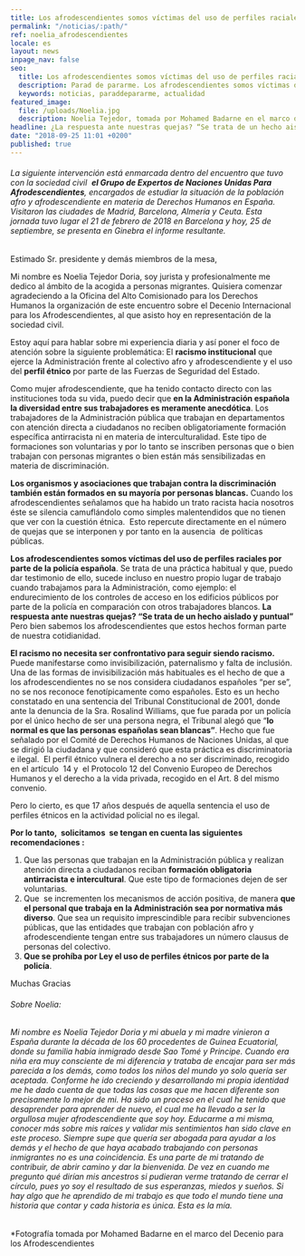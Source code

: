 ```yaml
---
title: Los afrodescendientes somos víctimas del uso de perfiles raciales por parte de la policía española
permalink: "/noticias/:path/"
ref: noelia_afrodescendientes
locale: es
layout: news
inpage_nav: false
seo:
  title: Los afrodescendientes somos víctimas del uso de perfiles raciales por parte de la policía española
  description: Parad de pararme. Los afrodescendientes somos víctimas del uso de perfiles raciales por parte de la policía española.
  keywords: noticias, paraddepararme, actualidad
featured_image:
  file: /uploads/Noelia.jpg
  description: Noelia Tejedor, tomada por Mohamed Badarne en el marco del Decenio para los Afrodescendientes
headline: ¿La respuesta ante nuestras quejas? “Se trata de un hecho aislado y puntual”
date: "2018-09-25 11:01 +0200"
published: true
---
```

###### _La siguiente intervención está enmarcada dentro del encuentro que tuvo con la sociedad civil  **el Grupo de Expertos de Naciones Unidas Para Afrodescendientes**, encargados de estudiar la situación de la población afro y afrodescendiente en materia de Derechos Humanos en España. Visitaron las ciudades de Madrid, Barcelona, Almería y Ceuta. Esta  jornada tuvo lugar el 21 de febrero de 2018 en Barcelona y hoy, 25 de septiembre, se presenta en Ginebra el informe resultante._

Estimado Sr. presidente y demás miembros de la mesa,

Mi nombre es Noelia Tejedor Doria, soy jurista y profesionalmente me dedico al ámbito de la acogida a personas migrantes. Quisiera comenzar agradeciendo a la Oficina del Alto Comisionado para los Derechos Humanos la organización de este encuentro sobre el Decenio Internacional para los Afrodescendientes, al que asisto hoy en representación de la sociedad civil.

Estoy aquí para hablar sobre mi experiencia diaria y así poner el foco de atención sobre la siguiente problemática: El **racismo institucional** que ejerce la Administración frente al colectivo afro y afrodescendiente y el uso del **perfil étnico** por parte de las Fuerzas de Seguridad del Estado.

Como mujer afrodescendiente, que ha tenido contacto directo con las instituciones toda su vida, puedo decir que **en la Administración española la diversidad entre sus trabajadores es meramente anecdótica**. Los trabajadores de la Administración pública que trabajan en departamentos con atención directa a ciudadanos no reciben obligatoriamente formación específica antirracista ni en materia de interculturalidad. Este tipo de formaciones son voluntarias y por lo tanto se inscriben personas que o bien trabajan con personas migrantes o bien están más sensibilizadas en materia de discriminación.

**Los organismos y asociaciones que trabajan contra la discriminación también están formados en su mayoría por personas blancas.** Cuando los afrodescendientes señalamos que ha habido un trato racista hacia nosotros éste se silencia camuflándolo como simples malentendidos que no tienen que ver con la cuestión étnica.  Esto repercute directamente en el número de quejas que se interponen y por tanto en la ausencia  de políticas públicas.

**Los afrodescendientes somos víctimas del uso de perfiles raciales por parte de la policía española**. Se trata de una práctica habitual y que, puedo dar testimonio de ello, sucede incluso en nuestro propio lugar de trabajo cuando trabajamos para la Administración, como ejemplo: el endurecimiento de los controles de acceso en los edificios públicos por parte de la policía en comparación con otros trabajadores blancos. **La respuesta ante nuestras quejas? “Se trata de un hecho aislado y puntual”** Pero bien sabemos los afrodescendientes que estos hechos forman parte de nuestra cotidianidad.

**El racismo no necesita ser confrontativo para seguir siendo racismo.** Puede manifestarse como invisibilización, paternalismo y falta de inclusión. Una de las formas de invisibilización más habituales es el hecho de que a los afrodescendientes no se nos considera ciudadanos españoles “per se”, no se nos reconoce fenotípicamente como españoles. Esto es un hecho constatado en una sentencia del Tribunal Constitucional de 2001, donde ante la denuncia de la Sra. Rosalind Williams, que fue parada por un policía por el único hecho de ser una persona negra, el Tribunal alegó que “**lo normal es que las personas españolas sean blancas”**. Hecho que fue señalado por el Comité de Derechos Humanos de Naciones Unidas, al que se dirigió la ciudadana y que consideró que esta práctica es discriminatoria e ilegal.  El perfil étnico vulnera el derecho a no ser discriminado, recogido en el artículo  14 y  el Protocolo 12 del Convenio Europeo de Derechos Humanos y el derecho a la vida privada, recogido en el Art. 8 del mismo convenio.

Pero lo cierto, es que 17 años después de aquella sentencia el uso de perfiles étnicos en la actividad policial no es ilegal.

**Por lo tanto,  solicitamos  se tengan en cuenta las siguientes recomendaciones :**

1. Que las personas que trabajan en la Administración pública y realizan atención directa a ciudadanos reciban **formación obligatoria antirracista e intercultural**. Que este tipo de formaciones dejen de ser voluntarias.
2. Que  se incrementen los mecanismos de acción positiva, de manera **que el personal que trabaja en la Administración sea por normativa más diverso**. Que sea un requisito imprescindible para recibir subvenciones públicas, que las entidades que trabajan con población afro y afrodescendiente tengan entre sus trabajadores un número clausus de personas del colectivo.
3. **Que se prohíba por Ley el uso de perfiles étnicos por parte de la policía**.

Muchas Gracias

###### _Sobre Noelia:_

###### _Mi nombre es Noelia Tejedor Doria y mi abuela y mi madre vinieron a España durante la década de los 60 procedentes de Guinea Ecuatorial, donde su familia había inmigrado desde Sao Tomé y Principe. Cuando era niña era muy consciente de mi diferencia y trataba de encajar para ser más parecida a los demás, como todos los niños del mundo yo solo quería ser aceptada. Conforme he ido creciendo y desarrollando mi propia identidad me he dado cuenta de que todas las cosas que me hacen diferente son precisamente lo mejor de mi. Ha sido un proceso en el cual he tenido que desaprender para aprender de nuevo, el cual me ha llevado a ser la orgullosa mujer afrodescendiente que soy hoy. Educarme a mi misma, conocer más sobre mis raíces y validar mis sentimientos han sido clave en este proceso. Siempre supe que quería ser abogada para ayudar a los demás y el hecho de que haya acabado trabajando con personas inmigrantes no es una coincidencia. Es una parte de mi tratando de contribuir, de abrir camino y dar la bienvenida. De vez en cuando me pregunto qué dirían mis ancestros si pudieran verme tratando de cerrar el círculo, pues yo soy el resultado de sus esperanzas, miedos y sueños. Si hay algo que he aprendido de mi trabajo es que todo el mundo tiene una historia que contar y cada historia es única. Esta es la mía._

###### 

\*Fotografía tomada por Mohamed Badarne en el marco del Decenio para los Afrodescendientes